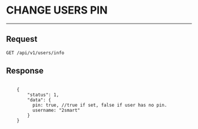 # CHANGE USERS PIN
-------------

## Request

    GET /api/v1/users/info

## Response

```JSON5

    {
        "status": 1,
        "data": {
          pin: true, //true if set, false if user has no pin.
          username: "2smart"
        }
    }

```